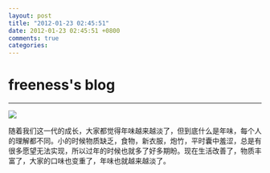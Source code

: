 ```yaml
---
layout: post
title: "2012-01-23 02:45:51"
date: 2012-01-23 02:45:51 +0800
comments: true
categories: 
---
```


# freeness's blog

----------

![](http://okqmqrbgo.bkt.clouddn.com/201201230245511.jpg)

>
随着我们这一代的成长，大家都觉得年味越来越淡了，但到底什么是年味，每个人的理解都不同。小的时候物质缺乏，食物，新衣服，炮竹，平时囊中羞涩，总是有很多愿望无法实现，所以过年的时候也就多了好多期盼。现在生活改善了，物质丰富了，大家的口味也变重了，年味也就越来越淡了。